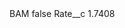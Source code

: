 <?xml version="1.0" encoding="UTF-8"?>
<CustomMetadata xmlns="http://soap.sforce.com/2006/04/metadata" xmlns:xsi="http://www.w3.org/2001/XMLSchema-instance" xmlns:xsd="http://www.w3.org/2001/XMLSchema">
    <label>BAM</label>
    <protected>false</protected>
    <values>
        <field>Rate__c</field>
        <value xsi:type="xsd:double">1.7408</value>
    </values>
</CustomMetadata>

